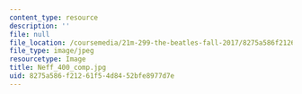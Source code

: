 ```yaml
---
content_type: resource
description: ''
file: null
file_location: /coursemedia/21m-299-the-beatles-fall-2017/8275a586f21261f54d8452bfe8977d7e_Neff_400_comp.jpg
file_type: image/jpeg
resourcetype: Image
title: Neff_400_comp.jpg
uid: 8275a586-f212-61f5-4d84-52bfe8977d7e
---
```

